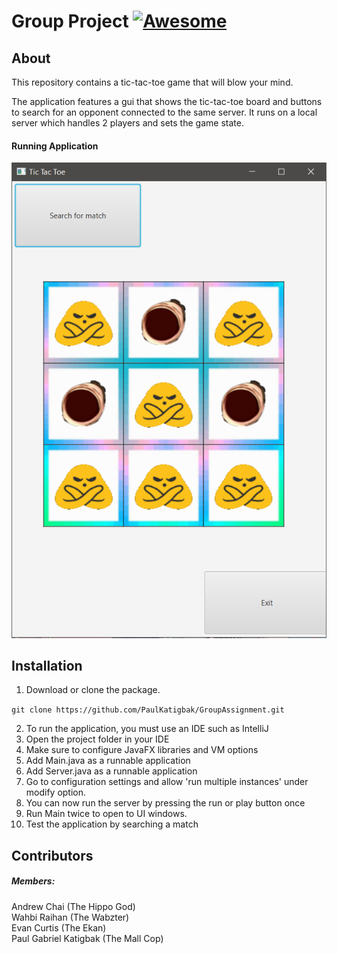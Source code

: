 # Group Project [![Awesome](https://awesome.re/badge.svg)](https://awesome.re)

## About
This repository contains a tic-tac-toe game that will blow your mind.

The application features a gui that shows the tic-tac-toe board and buttons to search for an opponent connected to the same server.
It runs on a local server which handles 2 players and sets the game state.

#### Running Application
![img_1.png](img_1.png)

## Installation
1. Download or clone the package.

``git clone https://github.com/PaulKatigbak/GroupAssignment.git``

2. To run the application, you must use an IDE such as IntelliJ
3. Open the project folder in your IDE
4. Make sure to configure JavaFX libraries and VM options
5. Add Main.java as a runnable application
6. Add Server.java as a runnable application
7. Go to configuration settings and allow 'run multiple instances' under modify option.
8. You can now run the server by pressing the run or play button once
9. Run Main twice to open to UI windows.
10. Test the application by searching a match 



## Contributors
##### Members:
Andrew Chai (The Hippo God)\
Wahbi Raihan (The Wabzter)\
Evan Curtis (The Ekan)\
Paul Gabriel Katigbak (The Mall Cop)
